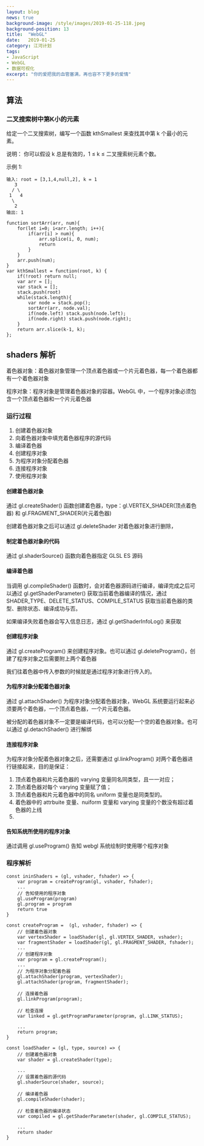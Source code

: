```yaml
---
layout: blog
news: true
background-image: /style/images/2019-01-25-118.jpeg
background-position: 13
title:  "WebGL"
date:   2019-01-25
category: 江河计划
tags:
- JavaScript
- WebGL
- 数据可视化
excerpt: "你的爱把我的血管塞满，再也容不下更多的爱情"
---
```


## 算法
### 二叉搜索树中第K小的元素

给定一个二叉搜索树，编写一个函数 kthSmallest 来查找其中第 k 个最小的元素。

说明：
你可以假设 k 总是有效的，1 ≤ k ≤ 二叉搜索树元素个数。

示例 1:
```
输入: root = [3,1,4,null,2], k = 1
   3
  / \
 1   4
  \
   2
输出: 1
```
```
function sortArr(arr, num){
    for(let i=0; i<arr.length; i++){
        if(arr[i] > num){
            arr.splice(i, 0, num);
            return
        }
    }
    arr.push(num);
}
var kthSmallest = function(root, k) {
    if(!root) return null;
    var arr = [];
    var stack = [];
    stack.push(root)
    while(stack.length){
        var node = stack.pop();
        sortArr(arr, node.val);
        if(node.left) stack.push(node.left);
        if(node.right) stack.push(node.right);
    }
    return arr.slice(k-1, k);
};
```

## shaders 解析

着色器对象：着色器对象管理一个顶点着色器或一个片元着色器，每一个着色器都有一个着色器对象

程序对象：程序对象是管理着色器对象的容器。WebGL 中，一个程序对象必须包含一个顶点着色器和一个片元着色器

### 运行过程

1. 创建着色器对象
2. 向着色器对象中填充着色器程序的源代码
3. 编译着色器
4. 创建程序对象
5. 为程序对象分配着色器
6. 连接程序对象
7. 使用程序对象

#### 创建着色器对象

通过 gl.createShader() 函数创建着色器，type：gl.VERTEX_SHADER(顶点着色器) 和 gl.FRAGMENT_SHADER(片元着色器)

创建着色器对象之后可以通过 gl.deleteShader 对着色器对象进行删除，

#### 制定着色器对象的代码

通过 gl.shaderSource() 函数向着色器指定 GLSL ES 源码

#### 编译着色器

当调用 gl.compileShader() 函数时，会对着色器源码进行编译，编译完成之后可以通过 gl.getShaderParameter() 获取当前着色器编译的情况，通过 SHADER_TYPE、DELETE_STATUS、COMPILE_STATUS 获取当前着色器的类型、删除状态、编译成功与否。

如果编译失败着色器会写入信息日志，通过 gl.getShaderInfoLog() 来获取

#### 创建程序对象

通过 gl.createProgram() 来创建程序对象。也可以通过 gl.deleteProgram()，创建了程序对象之后需要附上两个着色器

我们往着色器中传入参数的时候就是通过程序对象进行传入的。

#### 为程序对象分配着色器对象

通过 gl.attachShader() 为程序对象分配着色器对象，WebGL 系统要运行起来必须要两个着色器，一个顶点着色器，一个片元着色器。

被分配的着色器对象不一定要是编译代码，也可以分配一个空的着色器对象。也可以通过 gl.detachShader() 进行解绑

#### 连接程序对象

为程序对象分配着色器对象之后，还需要通过 gl.linkProgram() 对两个着色器进行链接起来，目的是保证：
1. 顶点着色器和片元着色器的 varying 变量同名同类型，且一一对应；
2. 顶点着色器对每个 varying 变量赋了值；
3. 顶点着色器和片元着色器中的同名 uniform 变量也是同类型的。
4. 着色器中的 attrbuite 变量、nuiform 变量和 varying 变量的个数没有超过着色器的上线
5. 

#### 告知系统所使用的程序对象

通过调用 gl.useProgram() 告知 webgl 系统绘制时使用哪个程序对象

### 程序解析
```
const ininShaders = (gl, vshader, fshader) => {
    var program = createProgram(gl, vshader, fshader);
    ...
    // 告知使用的程序对象
    gl.useProgram(program)
    gl.program = program
    return true
}

const createProgram =  (gl, vshader, fshader) => {
    // 创建着色器对象
    var vertexShader = loadShader(gl, gl.VERTEX_SHADER, vshader);
    var fragmentShader = loadShader(gl, gl.FRAGMENT_SHADER, fshader);
    ...
    // 创建程序对象
    var program = gl.createProgram();
    ...
    // 为程序对象分配着色器
    gl.attachShader(program, vertexShader);
    gl.attachShader(program, fragmentShader);
    
    // 连接着色器
    gl.linkProgram(program);
    
    // 检查连接
    var linked = gl.getProgramParameter(program, gl.LINK_STATUS);
    
    ...
    return program;
}

const loadShader = (gl, type, source) => {
    // 创建着色器对象
    var shader = gl.createShader(type);
    
    ...
    // 设置着色器的源代码
    gl.shaderSource(shader, source);
    
    // 编译着色器
    gl.compileShader(shader);
    
    // 检查着色器的编译状态
    var compiled = gl.getShaderParameter(shader, gl.COMPILE_STATUS);
    
    ...
    return shader
}
```